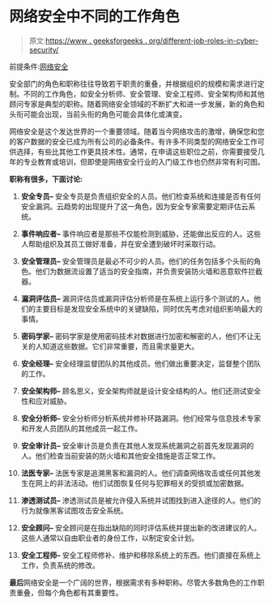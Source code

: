 # 网络安全中不同的工作角色

> 原文:[https://www . geeksforgeeks . org/different-job-roles-in-cyber-security/](https://www.geeksforgeeks.org/different-job-roles-in-cyber-security/)

前提条件:[网络安全](https://www.geeksforgeeks.org/cyber-security-types-and-importance/)

安全部门的角色和职称往往导致若干职责的重叠，并根据组织的规模和需求进行定制。不同的工作角色，如安全分析师、安全管理、安全工程师、安全架构师和其他顾问专家是典型的职称。随着网络安全领域的不断扩大和进一步发展，新的角色和头衔可能会出现，当前头衔的角色可能会具体化或演变。

网络安全是这个发达世界的一个重要领域。随着当今网络攻击的激增，确保您和您的客户数据的安全已成为所有公司的必备条件。有许多不同类型的网络安全工作可供选择，有些比其他工作更具技术性。通常，在申请这些职位之前，你需要接受几年的专业教育或培训，但即使是网络安全行业的入门级工作也仍然非常有利可图。

**职称有很多，下面讨论:**

1.  **安全专员–**
    安全专员是负责组织安全的人员。他们检查系统和连接是否有任何安全漏洞。云趋势的出现提升了这一角色，因为安全专家需要定期评估云系统。

2.  **事件响应者–**
    事件响应者是那些不仅能检测到威胁，还能做出反应的人。这些人帮助组织及其员工做好准备，并在安全遭到破坏时采取行动。

3.  **安全管理员–**
    安全管理员是最必不可少的人员。他们的任务包括多个头衔的角色。他们为数据流设置了适当的安全指南，并负责安装防火墙和恶意软件拦截器。

4.  **漏洞评估员–**
    漏洞评估员或漏洞评估分析师是在系统上运行多个测试的人。他们的主要目标是发现安全系统中的关键缺陷，同时优先考虑对组织影响最大的事情。

5.  **密码学家–**
    密码学家是使用密码技术对数据进行加密和解密的人，他们不让无关的人知道这些数据。它们非常重要，而且需求量更大。

6.  **安全经理–**
    安全经理监督团队的其他成员。他们做出重要决定，监督整个团队的工作。

7.  **安全架构师–**
    顾名思义，安全架构师就是设计安全结构的人。他们还测试安全性和应对威胁。

8.  **安全分析师–**
    安全分析师分析系统并修补环路漏洞。他们经常与信息技术专家和开发人员团队的其他成员一起工作。

9.  **安全审计员–**
    安全审计员是负责在其他人发现系统漏洞之前首先发现漏洞的人。他们检查当前安装的防火墙和其他安全措施是否正常工作。

10.  **法医专家–**
    法医专家是追溯黑客和漏洞的人。他们调查网络攻击或任何其他发生在网上的非法活动。他们试图恢复任何与犯罪相关的受损或加密数据。

11.  **渗透测试员–**
    渗透测试员是被允许侵入系统并试图找到进入途径的人。他们的行为就像黑客试图攻击安全系统。

12.  **安全顾问–**
    安全顾问是在指出缺陷的同时评估系统并提出新的改进建议的人。这些人通常以自由职业者的身份工作，以制定安全计划。

13.  **安全工程师–**
    安全工程师修补、维护和移除系统上的东西。他们直接在系统上工作，负责系统的修改。

**最后**网络安全是一个广阔的世界，根据需求有多种职称。尽管大多数角色的工作职责重叠，但每个角色都有其重要性。